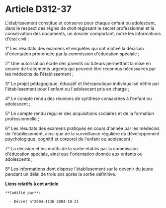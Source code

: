 # Article D312-37

L'établissement constitue et conserve pour chaque enfant ou adolescent, dans le respect des règles de droit régissant le
secret professionnel et la conservation des documents, un dossier comportant, outre les informations d'état civil :

1° Les résultats des examens et enquêtes qui ont motivé la décision d'orientation prononcée par la commission d'éducation
spéciale ;

2° Une autorisation écrite des parents ou tuteurs permettant la mise en oeuvre de traitements urgents qui peuvent être
reconnus nécessaires par les médecins de l'établissement ;

3° Le projet pédagogique, éducatif et thérapeutique individualisé défini par l'établissement pour l'enfant ou l'adolescent
pris en charge ;

4° Le compte rendu des réunions de synthèse consacrées à l'enfant ou adolescent ;

5° Le compte rendu régulier des acquisitions scolaires et de la formation professionnelle ;

6° Les résultats des examens pratiqués en cours d'année par les médecins de l'établissement, ainsi que de la surveillance
régulière du développement psychologique, cognitif et corporel de l'enfant ou adolescent ;

7° La décision et les motifs de la sortie établis par la commission d'éducation spéciale, ainsi que l'orientation donnée aux
enfants ou adolescents ;

8° Les informations dont dispose l'établissement sur le devenir du jeune pendant un délai de trois ans après la sortie
définitive.

**Liens relatifs à cet article**

	**Codifié par**:

	  - Décret n°2004-1136 2004-10-21
